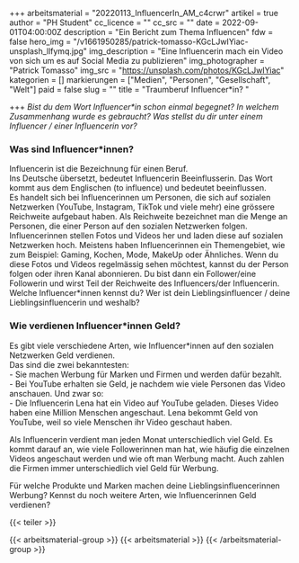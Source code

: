 +++
arbeitsmaterial = "20220113_InfluencerIn_AM_c4crwr"
artikel = true
author = "PH Student"
cc_licence = ""
cc_src = ""
date = 2022-09-01T04:00:00Z
description = "Ein Bericht zum Thema Influencen"
fdw = false
hero_img = "/v1661950285/patrick-tomasso-KGcLJwIYiac-unsplash_llfymq.jpg"
img_description = "Eine Influencerin mach ein Video von sich um es auf Social Media zu publizieren"
img_photographer = "Patrick Tomasso"
img_src = "https://unsplash.com/photos/KGcLJwIYiac"
kategorien = []
markierungen = ["Medien", "Personen", "Gesellschaft", "Welt"]
paid = false
slug = ""
title = "Traumberuf Influencer*in? "

+++
_Bist du dem Wort Influencer*in schon einmal begegnet? In welchem Zusammenhang wurde es gebraucht? Was stellst du dir unter einem Influencer / einer Influencerin vor?_

### Was sind Influencer*innen?

Influencerin ist die Bezeichnung für einen Beruf.  
Ins Deutsche übersetzt, bedeutet Influencerin Beeinflusserin. Das Wort kommt aus dem Englischen (to influence) und bedeutet beeinflussen.  
Es handelt sich bei Influencerinnen um Personen, die sich auf sozialen Netzwerken (YouTube, Instagram, TikTok und viele mehr) eine grössere Reichweite aufgebaut haben. Als Reichweite bezeichnet man die Menge an Personen, die einer Person auf den sozialen Netzwerken folgen.  
Influencerinnen stellen Fotos und Videos her und laden diese auf sozialen Netzwerken hoch. Meistens haben Influencerinnen ein Themengebiet, wie zum Beispiel: Gaming, Kochen, Mode, MakeUp oder Ähnliches. Wenn du diese Fotos und Videos regelmässig sehen möchtest, kannst du der Person folgen oder ihren Kanal abonnieren. Du bist dann ein Follower/eine Followerin und wirst Teil der Reichweite des Influencers/der Influencerin.  
Welche Influencer*innen kennst du? Wer ist dein Lieblingsinfluencer / deine Lieblingsinfluencerin und weshalb?

### Wie verdienen Influencer*innen Geld?

Es gibt viele verschiedene Arten, wie Influencer*innen auf den sozialen Netzwerken Geld verdienen.  
Das sind die zwei bekanntesten:  
\- Sie machen Werbung für Marken und Firmen und werden dafür bezahlt.  
\- Bei YouTube erhalten sie Geld, je nachdem wie viele Personen das Video anschauen. Und zwar so:  
\- Die Influencerin Lena hat ein Video auf YouTube geladen. Dieses Video haben eine Million Menschen angeschaut. Lena bekommt Geld von YouTube, weil so viele Menschen ihr Video geschaut haben.

Als Influencerin verdient man jeden Monat unterschiedlich viel Geld. Es kommt darauf an, wie viele Followerinnen man hat, wie häufig die einzelnen Videos angeschaut werden und wie oft man Werbung macht. Auch zahlen die Firmen immer unterschiedlich viel Geld für Werbung.

Für welche Produkte und Marken machen deine Lieblingsinfluencerinnen Werbung? Kennst du noch weitere Arten, wie Influencerinnen Geld verdienen?

{{< teiler >}}

{{< arbeitsmaterial-group >}}
{{< arbeitsmaterial >}}
{{< /arbeitsmaterial-group >}}
